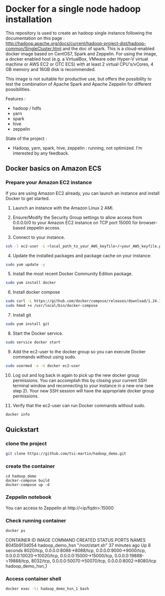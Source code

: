 Docker for a single node hadoop installation
============================================

This repository is used to create an hadoop single instance following the documentation on this page :
http://hadoop.apache.org/docs/current/hadoop-project-dist/hadoop-common/SingleCluster.html and the doc
of spark. This is a cloud-enabled docker image based on CentOS7, Spark and Zeppelin. For using the image, a docker enabled host (e.g. a VirtualBox, VMware oder Hyper-V virtual machine or AWS EC2 or OTC ECS) with at least 2 virtual CPU's/vCores, 4 GB memory and 16GB disk is recommended.

This image is not suitable for productive use, but offers the possibility to test the combination of Apache Spark and Apache Zeppelin for different possibilities.

Features :

* hadoop / hdfs
* yarn
* spark
* hive
* zeppelin

State of the project :

* Hadoop, yarn, spark, hive, zeppelin : running, not optimized. I'm interested by any feedback.


Docker basics on Amazon ECS
---------------------------

### Prepare your Amazon EC2 instance

If you are using Amazon EC2 already, you can launch an instance and install Docker to get started. 

1. Launch an instance with the Amazon Linux 2 AMI. 

2. Ensure/Modify the Security Group settings to allow access from 0.0.0.0/0 to your Amazon EC2 instance on TCP port 15000 for browser-based zeppelin access.

3. Connect to your instance. 
```bash
ssh -l ec2-user -i <local_path_to_your_AWS_keyfile>/<your_AWS_keyfile.pem> <Amazon Instance IP or FQDN> 
```

4. Update the installed packages and package cache on your instance: 
```bash
sudo yum update -y
```

5. Install the most recent Docker Community Edition package.
```bash
sudo yum install docker
```

6. Install docker compose
```bash
sudo curl -L https://github.com/docker/compose/releases/download/1.24.1/docker-compose-`uname -s`-`uname -m` -o /usr/local/bin/docker-compose
sudo hmod +x /usr/local/bin/docker-compose
```

7. Install git
```bash
sudo yum install git
```

8. Start the Docker service.
```bash
sudo service docker start
```

9. Add the ec2-user to the docker group so you can execute Docker commands without using sudo. 
```bash
sudo usermod -a -G docker ec2-user
```

10. Log out and log back in again to pick up the new docker group permissions. You can accomplish this by closing your current SSH terminal window and reconnecting to your instance in a new one (see step 2). Your new SSH session will have the appropriate docker group permissions. 

11. Verify that the ec2-user can run Docker commands without sudo. 
```bash
docker info
```

Quickstart
----------

### clone the project

```bash
git clone https://github.com/tsi-martin/hadoop_demo.git
```

### create the container

```
cd hadoop_demo
docker-compose build
docker-compose up -d
```

### Zeppelin notebook

You can access to Zeppelin at http://<ip/fqdn>:15000

### Check running container

```bash
docker ps
```

CONTAINER ID        IMAGE               COMMAND             CREATED             STATUS              PORTS                                                                                                                                                                                                NAMES
8045b913d054        hadoop_demo_hsn     "/root/start.sh"    37 minutes ago      Up 8 seconds        8020/tcp, 0.0.0.0:8088->8088/tcp, 0.0.0.0:9000->9000/tcp, 0.0.0.0:10020->10020/tcp, 0.0.0.0:15000->15000/tcp, 0.0.0.0:19888->19888/tcp, 8032/tcp, 0.0.0.0:50070->50070/tcp, 0.0.0.0:8002->8080/tcp   hadoop_demo_hsn_1


### Access container shell

```bash
docker exec -ti hadoop_demo_hsn_1 bash

